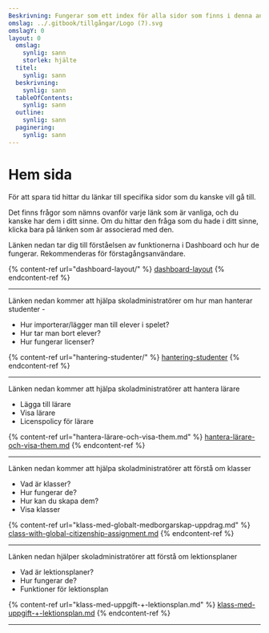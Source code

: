 ```yaml
---
Beskrivning: Fungerar som ett index för alla sidor som finns i denna användarhandbok.
omslag: ../.gitbook/tillgångar/Logo (7).svg
omslagY: 0
layout: 0
  omslag:
    synlig: sann
    storlek: hjälte
  titel:
    synlig: sann
  beskrivning:
    synlig: sann
  tableOfContents:
    synlig: sann
  outline:
    synlig: sann
  paginering:
    synlig: sann
---
```


# Hem sida

För att spara tid hittar du länkar till specifika sidor som du kanske vill gå till.&#x20;

Det finns frågor som nämns ovanför varje länk som är vanliga, och du kanske har dem i ditt sinne. Om du hittar den fråga som du hade i ditt sinne, klicka bara på länken som är associerad med den.



Länken nedan tar dig till förståelsen av funktionerna i Dashboard och hur de fungerar. Rekommenderas för förstagångsanvändare.

{% content-ref url="dashboard-layout/" %}
[dashboard-layout](dashboard-layout/)
{% endcontent-ref %}

***

Länken nedan kommer att hjälpa skoladministratörer om hur man hanterar studenter - 

* Hur importerar/lägger man till elever i spelet?
* Hur tar man bort elever?
* Hur fungerar licenser?

{% content-ref url="hantering-studenter/" %}
[hantering-studenter](hantering-studenter/)
{% endcontent-ref %}

***

Länken nedan kommer att hjälpa skoladministratörer att hantera lärare

* Lägga till lärare
* Visa lärare&#x20;
* Licenspolicy för lärare

{% content-ref url="hantera-lärare-och-visa-them.md" %}
[hantera-lärare-och-visa-them.md](hantera-lärare-och-visa-them.md)
{% endcontent-ref %}

***

Länken nedan kommer att hjälpa skoladministratörer att förstå om klasser

* Vad är klasser?
* Hur fungerar de?
* Hur kan du skapa dem?
* Visa klasser

{% content-ref url="klass-med-globalt-medborgarskap-uppdrag.md" %}
[class-with-global-citizenship-assignment.md](class-with-global-citizenship-assignment.md)
{% endcontent-ref %}

***

Länken nedan hjälper skoladministratörer att förstå om lektionsplaner

* Vad är lektionsplaner?
* Hur fungerar de?
* Funktioner för lektionsplan

{% content-ref url="klass-med-uppgift-+-lektionsplan.md" %}
[klass-med-uppgift-+-lektionsplan.md](klass-med-uppgift-+-lektionsplan.md)
{% endcontent-ref %}

***
